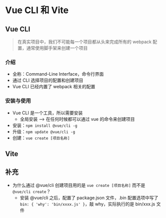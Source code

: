 <!--
 * @Author: East
 * @Date: 2021-11-09 20:55:59
 * @LastEditTime: 2021-11-09 21:27:19
 * @LastEditors: Please set LastEditors
 * @Description: VueCLI 和 Vite
 * @FilePath: \forGreaterGood\vue3\10-VueCLI和Vite.md
-->

# Vue CLI 和 Vite

## Vue CLI

> 在真实项目中，我们不可能每一个项目都从头来完成所有的 webpack 配置，通常使用脚手架来创建一个项目

### 介绍

- 全称：Command-Line Interface，命令行界面
- 通过 CLI 选择项目的配置和创建项目
- Vue CLI 已经内置了 webpack 相关的配置

### 安装与使用

- Vue CLI 是一个工具，所以需要安装
  - 全局安装 --> 在任何时候都可以通过 vue 的命令来创建项目
- 安装：`npm install @vue/cli -g`
- 升级：`npm update @vue/cli -g`
- 创建：`vue create [项目名称]`

## Vite

## 补充

- 为什么通过 @vue/cli 创建项目用的是 `vue create [项目名称]` 而不是 `@vue/cli create`？
  - 安装 @vue/cli 之后，配置了 package.json 文件，.bin 配置选项中写了 `bin: { 'why': 'bin/xxxx.js' }`，敲 why，实际执行的是 bin/xxx.js 文件
